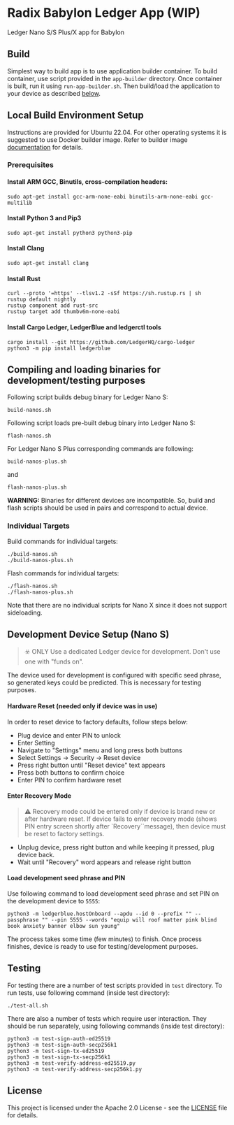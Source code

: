 # Radix Babylon Ledger App (WIP)

Ledger Nano S/S Plus/X app for Babylon

## Build

Simplest way to build app is to use application builder container. To build container, use script provided
in the `app-builder` directory. Once container is built, run it using `run-app-builder.sh`. Then build/load the
application to your device as described [below](#compiling-and-loading-binaries-for-developmenttesting-purposes).

## Local Build Environment Setup

Instructions are provided for Ubuntu 22.04. For other operating systems it is suggested to use 
Docker builder image. Refer to builder image [documentation](./app-builder/README.md) for details.

### Prerequisites

#### Install ARM GCC, Binutils, cross-compilation headers:

```shell
sudo apt-get install gcc-arm-none-eabi binutils-arm-none-eabi gcc-multilib
```

#### Install Python 3 and Pip3

```shell
sudo apt-get install python3 python3-pip
```

#### Install Clang

```shell
sudo apt-get install clang
```

#### Install Rust

```shell
curl --proto '=https' --tlsv1.2 -sSf https://sh.rustup.rs | sh
rustup default nightly
rustup component add rust-src
rustup target add thumbv6m-none-eabi
```

#### Install Cargo Ledger, LedgerBlue and ledgerctl tools 

```shell
cargo install --git https://github.com/LedgerHQ/cargo-ledger
python3 -m pip install ledgerblue
```

## Compiling and loading binaries for development/testing purposes

Following script builds debug binary for Ledger Nano S:
```shell
build-nanos.sh
```
Following script loads pre-built debug binary into Ledger Nano S:
```shell
flash-nanos.sh
```
For Ledger Nano S Plus corresponding commands are following:
```shell
build-nanos-plus.sh
```
and
```shell
flash-nanos-plus.sh
```
__WARNING:__ Binaries for different devices are incompatible. So, build and flash scripts
should be used in pairs and correspond to actual device.

### Individual Targets

Build commands for individual targets:

```shell
./build-nanos.sh
./build-nanos-plus.sh
```

Flash commands for individual targets:

```shell
./flash-nanos.sh
./flash-nanos-plus.sh
```

Note that there are no individual scripts for Nano X since it does not support sideloading.

## Development Device Setup (Nano S)

> ☣️ ONLY Use a dedicated Ledger device for development. Don't use one with "funds on".

The device used for development is configured with specific seed phrase, so generated keys could be predicted.
This is necessary for testing purposes.

#### Hardware Reset (needed only if device was in use)

In order to reset device to factory defaults, follow steps below:

- Plug device and enter PIN to unlock
- Enter Setting
- Navigate to "Settings" menu and long press both buttons
- Select Settings -> Security -> Reset device
- Press right button until "Reset device" text appears
- Press both buttons to confirm choice
- Enter PIN to confirm hardware reset

#### Enter Recovery Mode

> ⚠️ Recovery mode could be entered only if device is brand new or after hardware reset. If device fails to enter
> recovery mode (shows PIN entry screen shortly after `Recovery``message), then device must be reset to factory settings.️

- Unplug device, press right button and while keeping it pressed, plug device back.
- Wait until "Recovery" word appears and release right button

#### Load development seed phrase and PIN

Use following command to load development seed phrase and set PIN on the development device to `5555`:

```shell
python3 -m ledgerblue.hostOnboard --apdu --id 0 --prefix "" --passphrase "" --pin 5555 --words "equip will roof matter pink blind book anxiety banner elbow sun young"
```

The process takes some time (few minutes) to finish. Once process finishes, device is ready to use for testing/development purposes.

## Testing

For testing there are a number of test scripts provided in `test` directory. 
To run tests, use following command (inside test directory):

```shell
./test-all.sh
```

There are also a number of tests which require user interaction. They should be run separately,
using following commands (inside test directory):

```shell
python3 -m test-sign-auth-ed25519
python3 -m test-sign-auth-secp256k1
python3 -m test-sign-tx-ed25519
python3 -m test-sign-tx-secp256k1 
python3 -m test-verify-address-ed25519.py
python3 -m test-verify-address-secp256k1.py
```

## License

This project is licensed under the Apache 2.0 License - see the [LICENSE](LICENSE) file for details.